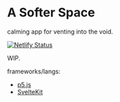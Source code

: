 # A Softer Space

calming app for venting into the void.

[![Netlify Status](https://api.netlify.com/api/v1/badges/728f0b0a-bfbc-467b-816b-965888550b0f/deploy-status)](https://app.netlify.com/sites/adoring-nobel-bc5c4a/deploys)

WIP.

frameworks/langs:
+ [p5.js](https://github.com/processing/p5.js)
+ [SvelteKit](https://kit.svelte.dev/)
